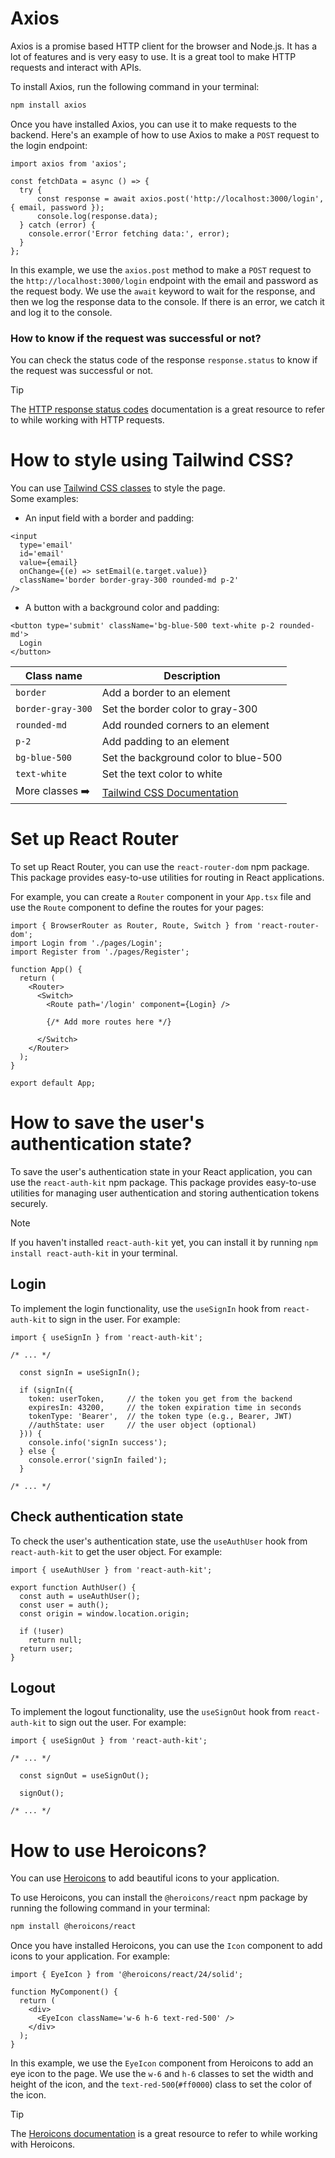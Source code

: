 # Axios

Axios is a promise based HTTP client for the browser and Node.js. It has a lot of features and is very easy to use. It is a great tool to make HTTP requests and interact with APIs.

To install Axios, run the following command in your terminal:

```bash
npm install axios
```

Once you have installed Axios, you can use it to make requests to the backend. Here's an example of how to use Axios to make a ``POST`` request to the login endpoint:

```tsx
import axios from 'axios';

const fetchData = async () => {
  try {
      const response = await axios.post('http://localhost:3000/login', { email, password });
      console.log(response.data);
  } catch (error) {
    console.error('Error fetching data:', error);
  }
};
```

In this example, we use the ``axios.post`` method to make a ``POST`` request to the ``http://localhost:3000/login`` endpoint with the email and password as the request body. We use the ``await`` keyword to wait for the response, and then we log the response data to the console. If there is an error, we catch it and log it to the console.

### How to know if the request was successful or not?
You can check the status code of the response ``response.status`` to know if the request was successful or not.

> [!TIP]
> The [HTTP response status codes](https://developer.mozilla.org/en-US/docs/Web/HTTP/Status) documentation is a great resource to refer to while working with HTTP requests.


# How to style using Tailwind CSS?

You can use [Tailwind CSS classes](https://tailwindcss.com/docs) to style the page.  
Some examples:

- An input field with a border and padding:
```tsx
<input
  type='email'
  id='email'
  value={email}
  onChange={(e) => setEmail(e.target.value)}
  className='border border-gray-300 rounded-md p-2'
/>
```

- A button with a background color and padding:
```tsx
<button type='submit' className='bg-blue-500 text-white p-2 rounded-md'>
  Login
</button>
```

| Class name | Description |
|------------|-------------|
| `border` | Add a border to an element |
| `border-gray-300` | Set the border color to gray-300 |
| `rounded-md` | Add rounded corners to an element |
| `p-2` | Add padding to an element |
| `bg-blue-500` | Set the background color to blue-500 |
| `text-white` | Set the text color to white |
| More classes :arrow_right: | [Tailwind CSS Documentation](https://tailwindcss.com/docs) |

# Set up React Router

To set up React Router, you can use the `react-router-dom` npm package. This package provides easy-to-use utilities for routing in React applications.

For example, you can create a `Router` component in your `App.tsx` file and use the `Route` component to define the routes for your pages:

```tsx
import { BrowserRouter as Router, Route, Switch } from 'react-router-dom';
import Login from './pages/Login';
import Register from './pages/Register';

function App() {
  return (
    <Router>
      <Switch>
        <Route path='/login' component={Login} />

        {/* Add more routes here */}

      </Switch>
    </Router>
  );
}

export default App;
```


# How to save the user's authentication state?

To save the user's authentication state in your React application, you can use the `react-auth-kit` npm package. This package provides easy-to-use utilities for managing user authentication and storing authentication tokens securely.

> [!NOTE]
> If you haven't installed `react-auth-kit` yet, you can install it by running ``npm install react-auth-kit`` in your terminal.

## Login
To implement the login functionality, use the `useSignIn` hook from `react-auth-kit` to sign in the user. For example:

```tsx
import { useSignIn } from 'react-auth-kit';

/* ... */

  const signIn = useSignIn();

  if (signIn({
    token: userToken,     // the token you get from the backend
    expiresIn: 43200,     // the token expiration time in seconds
    tokenType: 'Bearer',  // the token type (e.g., Bearer, JWT)
    //authState: user     // the user object (optional)
  })) {
    console.info('signIn success');
  } else {
    console.error('signIn failed');
  }

/* ... */
```

## Check authentication state

To check the user's authentication state, use the `useAuthUser` hook from `react-auth-kit` to get the user object. For example:

```tsx
import { useAuthUser } from 'react-auth-kit';

export function AuthUser() {
  const auth = useAuthUser();
  const user = auth();
  const origin = window.location.origin;

  if (!user)
    return null;
  return user;
}
```

## Logout

To implement the logout functionality, use the `useSignOut` hook from `react-auth-kit` to sign out the user. For example:

```tsx
import { useSignOut } from 'react-auth-kit';

/* ... */

  const signOut = useSignOut();

  signOut();

/* ... */
```

# How to use Heroicons?

You can use [Heroicons](https://heroicons.com/) to add beautiful icons to your application.

To use Heroicons, you can install the `@heroicons/react` npm package by running the following command in your terminal:

```bash
npm install @heroicons/react
```

Once you have installed Heroicons, you can use the `Icon` component to add icons to your application. For example:

```tsx
import { EyeIcon } from '@heroicons/react/24/solid';

function MyComponent() {
  return (
    <div>
      <EyeIcon className='w-6 h-6 text-red-500' />
    </div>
  );
}
```

In this example, we use the `EyeIcon` component from Heroicons to add an eye icon to the page. We use the `w-6` and `h-6` classes to set the width and height of the icon, and the `text-red-500`(``#ff0000``) class to set the color of the icon.

> [!TIP]
> The [Heroicons documentation](https://heroicons.com/) is a great resource to refer to while working with Heroicons.